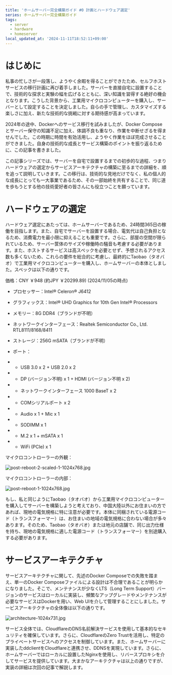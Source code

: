 ```yaml
---
title: 'ホームサーバー完全構築ガイド #0 計画とハードウェア選定'
series: ホームサーバー完全構築ガイド
tags:
  - server
  - hardware
  - homeserver
local_updated_at: '2024-11-11T18:52:11+09:00'
---
```


# はじめに

私事の忙しさが一段落し、ようやく余暇を得ることができたため、セルフホストサービスの移行計画に再び着手しました。サーバーを直接自宅に設置することで、技術的な探求と実験の幅を広げるとともに、深い知識を習得する絶好の機会となります。こうした背景から、工業用マイクロコンピューターを購入し、サーバーとして設定することを決定しました。自らの手で管理し、カスタマイズする楽しさに加え、新たな技術的な挑戦に対する期待感が高まっています。

2024年の途中、Dockerへのサービス移行を試みましたが、Docker Composeとサーバー保守の知識不足に加え、体調不良も重なり、作業を中断せざるを得ませんでした。この時期に時間を有効活用し、ようやく作業をほぼ完成させることができました。自身の技術的な成長とサービス構築のポイントを振り返るために、この記事を書きました。

この記事シリーズでは、サーバーを自宅で設置するまでの初歩的な過程、つまりハードウェアの選定からサービスアーキテクチャの構築に至るまでの詳細を、順を追って説明していきます。この移行は、技術的な見地だけでなく、私の個人的な成長にとっても一大事業であるため、その一部始終を共有することで、同じ道を歩もうとする他の技術愛好者の皆さんにも役立つことを願っています。

# ハードウェアの選定

ハードウェア選定にあたっては、ホームサーバーであるため、24時間365日の稼働を目指します。また、自宅でサーバーを設置する場合、電気代は自己負担となるため、消費電力を最小限に抑えることも重要です。さらに、部屋の空間が限られているため、サーバー筐体のサイズや稼働時の騒音も考慮する必要があります。また、ホストするサービスは高スペックを必要とせず、予想されるアクセス数も多くないため、これらの要件を総合的に考慮し、最終的にTaobao（タオバオ）で工業用マイクロコンピューターを購入し、ホームサーバーの本体としました。スペックは以下の通りです。

価格：CNY ￥948 (約JPY ￥20299.89) (2024/11/05の時点)

- プロセッサー：Intel® Celeron® J6412

- グラフィックス：Intel® UHD Graphics for 10th Gen Intel® Processors

- メモリー：8G DDR4（ブランドが不明）

- ネットワークインターフェース：Realtek Semiconductor Co., Ltd. RTL8111/8168/8411

- ストレージ：256G mSATA（ブランドが不明）

- ポート：

- - USB 3.0 x 2 + USB 2.0 x 2

- - DP (バージョン不明) x 1 + HDMI (バージョン不明 x 2)

- - ネットワークインターフェース 1000 BaseT x 2

- - COMシリアルポート x 2

- - Audio x 1 + Mic x 1

- - SODIMM x 1

- - M.2 x 1 + mSATA x 1

- - WiFi (PCIe) x 1

マイクロコントローラーの外観：

![post-reboot-2-scaled-1-1024x768.jpg](https://qiita-image-store.s3.ap-northeast-1.amazonaws.com/0/3877434/44764226-35c8-987f-b5bb-2c1ad17a4f39.jpeg)

マイクロコントローラーの内部：

![post-reboot-1-1024x768.jpg](https://qiita-image-store.s3.ap-northeast-1.amazonaws.com/0/3877434/905700da-d4c6-0f99-8579-51f59a4fbdca.jpeg)


もし、私と同じようにTaobao（タオバオ）から工業用マイクロコンピューターを購入してサーバーを構築しようと考えており、中国大陸以外にお住まいの方であれば、現地の電気規格に特に注意が必要です。本体に同梱されている電源コード（トランスフォーマー）は、お住まいの地域の電気規格に合わない場合が多々あります。そのため、Taobao（タオバオ）または地元の店舗で、同じ出力仕様を持ち、現地の電気規格に適した電源コード（トランスフォーマー）を別途購入する必要があります。

# サービスアーキテクチャ

サービスアーキテクチャに関して、先述のDocker Composeでの失敗を踏まえ、単一のDocker Composeファイルによる設計は不合理であることが明らかになりました。そこで、メンテナンスが少なくLTS（Long Term Support）バージョンのサービスはローカルに実装し、頻繁なアップグレードやメンテナンスが必要なサービスはDockerを用い、Web UIを介して管理することにしました。サービスアーキテクチャの全体像は以下の通りです。

![architecture-1024x731.jpg](https://qiita-image-store.s3.ap-northeast-1.amazonaws.com/0/3877434/f64cbf23-52d4-3b3a-0150-668205564cda.jpeg)

サービス全体では、CloudflareのDNS名前解決サービスを使用して基本的なセキュリティを確保しています。さらに、CloudflareのZero Trustを活用し、特定のプライベートサービスへのアクセスを制御しています。また、ホームサーバーに実装したddclientをCloudflareと連携させ、DDNSを実現しています。さらに、ホームサーバーではローカルに設置したNginxを使用し、リバースプロキシを介してサービスを提供しています。大まかなアーキテクチャは以上の通りですが、実装の詳細は次回の記事で解説します。
